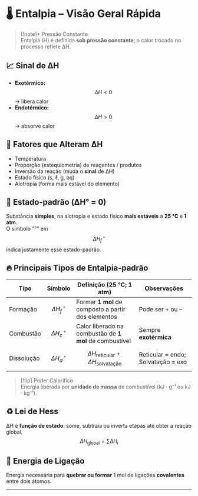 # 🌡️ Entalpia – Visão Geral Rápida

> [!note]+ Pressão Constante  
> Entalpia (H) é definida **sob pressão constante**; o calor trocado no processo reflete ΔH.

## 📈 Sinal de ΔH
- **Exotérmico:** $$\Delta H < 0$$ → libera calor  
- **Endotérmico:** $$\Delta H > 0$$ → absorve calor  

## 🔧 Fatores que Alteram ΔH
- Temperatura  
- Proporção (estequiometria) de reagentes / produtos  
- Inversão da reação (muda o **sinal** de ΔH)  
- Estado físico (s, ℓ, g, aq)  
- Alotropia (forma mais estável do elemento)

## 🔹 Estado-padrão (ΔH° = 0)
Substância **simples**, na alotropia e estado físico **mais estáveis** a **25 °C** e **1 atm**.  
O símbolo “°” em $$\Delta H_f^{\,\circ}$$ indica justamente esse estado-padrão.

## 🔥 Principais Tipos de Entalpia-padrão

| Tipo | Símbolo | Definição (25 °C; 1 atm) | Observações |
|------|---------|--------------------------|-------------|
| Formação | $$\Delta H_f^{\,\circ}$$ | Formar **1 mol** de composto a partir dos elementos | Pode ser + ou – |
| Combustão | $$\Delta H_c^{\,\circ}$$ | Calor liberado na combustão de **1 mol** de combustível | Sempre **exotérmica** |
| Dissolução | $$\Delta H_d^{\,\circ}$$ | $$\Delta H_{\text{reticular}} + \Delta H_{\text{solvatação}}$$ | Reticular = endo; Solvatação = exo |

> [!tip] Poder Calorífico  
> Energia liberada por **unidade de massa** de combustível (kJ · g⁻¹ ou kJ · kg⁻¹).

## ♻️ Lei de Hess
ΔH é **função de estado**: some, subtraia ou inverta etapas até obter a reação global.  
$$\Delta H_\text{global} = \sum \Delta H_i$$

## 🔗 Energia de Ligação
Energia necessária para **quebrar ou formar** 1 mol de ligações **covalentes** entre dois átomos.

---
